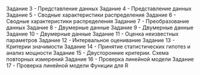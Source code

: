 Задание 3 - Представление данных
Задание 4 - Представление данных
Задание 5 - Сводные характеристики распределения
Задание 6 - Сводные характеристики распределения
Задание 7 - Преобразование данных
Задание 8 - Двумерные данные
Задание 9 - Двумерные данные
Задание 10 - Двумерные данные
Задание 11 - Оценка неизвестных параметров
Задание 12 - Интервальное оценивание
Задание 13 - Критерии значимости
Задание 14 - Принятие статистических гипотез и анализ мощности
Задание 15 - Двусторонние критерии. Схема повторных измерений
Задание 16 - Проверка линейной модели
Задание 17 - Проверка линейной модели
Функции для R

